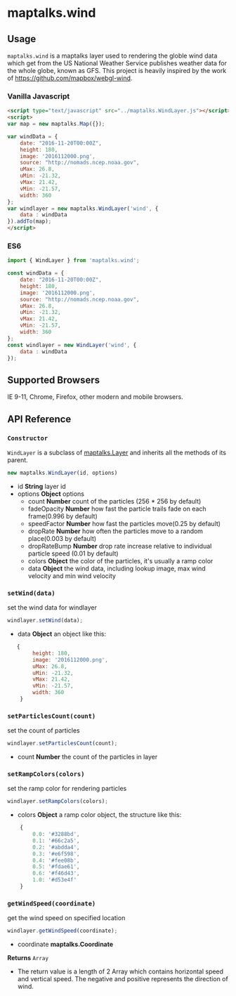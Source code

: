 # maptalks.wind

## Usage

```maptalks.wind``` is a maptalks layer used to rendering the globle wind data which get from the US National Weather Service publishes weather data for the whole globe, known as GFS. This project is heavily inspired by the work of https://github.com/mapbox/webgl-wind.

### Vanilla Javascript
```html
<script type="text/javascript" src="../maptalks.WindLayer.js"></script>
<script>
var map = new maptalks.Map({});

var windData = {
    date: "2016-11-20T00:00Z",
    height: 180,
    image: '2016112000.png',
    source: "http://nomads.ncep.noaa.gov",
    uMax: 26.8,
    uMin: -21.32,
    vMax: 21.42,
    vMin: -21.57,
    width: 360
};
var windlayer = new maptalks.WindLayer('wind', {
    data : windData
}).addTo(map);
</script>
```

### ES6

```javascript
import { WindLayer } from 'maptalks.wind';

const windData = {
    date: "2016-11-20T00:00Z",
    height: 180,
    image: '2016112000.png',
    source: "http://nomads.ncep.noaa.gov",
    uMax: 26.8,
    uMin: -21.32,
    vMax: 21.42,
    vMin: -21.57,
    width: 360
};
const windlayer = new WindLayer('wind', {
    data : windData
});

```

## Supported Browsers

IE 9-11, Chrome, Firefox, other modern and mobile browsers.

## API Reference

### `Constructor`

```WindLayer``` is a subclass of [maptalks.Layer](https://maptalks.github.io/maptalks.js/api/0.x/Layer.html) and inherits all the methods of its parent.

```javascript
new maptalks.WindLayer(id, options)
```
* id **String** layer id
* options **Object** options
    * count **Number**  count of the particles (256 * 256 by default) 
    * fadeOpacity **Number**  how fast the particle trails fade on each frame(0.996 by default)
    * speedFactor **Number**  how fast the particles move(0.25 by default)
    * dropRate **Number**   how often the particles move to a random place(0.003 by default)
    * dropRateBump **Number** drop rate increase relative to individual particle speed (0.01 by default)
    * colors  **Object** the color of the particles, it's usually a ramp color
    * data **Object** the wind data, including lookup image, max wind velocity and min wind velocity

### `setWind(data)`

set the wind data for windlayer

```javascript
windlayer.setWind(data);
```
* data **Object** an object like this:
```javascript
   {
        height: 180,
        image: '2016112000.png',
        uMax: 26.8,
        uMin: -21.32,
        vMax: 21.42,
        vMin: -21.57,
        width: 360
    }
```
### `setParticlesCount(count)`

set the count of particles
```javascript
windlayer.setParticlesCount(count);
```
* count **Number** the count of the particles in layer

### `setRampColors(colors)`

set the ramp color for rendering particles
```javascript
windlayer.setRampColors(colors);
```
* colors **Object** a ramp color object, the structure like this:
```javascript
    {
        0.0: '#3288bd',
        0.1: '#66c2a5',
        0.2: '#abdda4',
        0.3: '#e6f598',
        0.4: '#fee08b',
        0.5: '#fdae61',
        0.6: '#f46d43',
        1.0: '#d53e4f'
    }
```
### `getWindSpeed(coordinate)`
get the wind speed on specified location
```javascript
windlayer.getWindSpeed(coordinate);
```
* coordinate **maptalks.Coordinate**

**Returns** `Array`
* The return value is a length of 2 Array which contains horizontal speed and vertical speed. The negative and positive represents the direction of wind.
